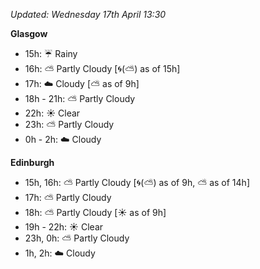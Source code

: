 *Updated: Wednesday 17th April 13:30*

**Glasgow**

* 15h: :umbrella: Rainy
* 16h: :partly_sunny: Partly Cloudy [:cyclone:(:partly_sunny:) as of 15h]
* 17h: :cloud: Cloudy [:partly_sunny: as of 9h]
* 18h - 21h: :partly_sunny: Partly Cloudy
* 22h: :sunny: Clear
* 23h: :partly_sunny: Partly Cloudy
* 0h - 2h: :cloud: Cloudy

**Edinburgh**

* 15h, 16h: :partly_sunny: Partly Cloudy [:cyclone:(:partly_sunny:) as of 9h, :partly_sunny: as of 14h]
* 17h: :partly_sunny: Partly Cloudy
* 18h: :partly_sunny: Partly Cloudy [:sunny: as of 9h]
* 19h - 22h: :sunny: Clear
* 23h, 0h: :partly_sunny: Partly Cloudy
* 1h, 2h: :cloud: Cloudy
